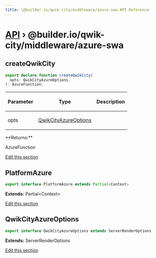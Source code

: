 ```yaml
---
title: \@builder.io/qwik-city/middleware/azure-swa API Reference
---
```


# [API](/api) &rsaquo; @builder.io/qwik-city/middleware/azure-swa

## createQwikCity

```typescript
export declare function createQwikCity(
  opts: QwikCityAzureOptions,
): AzureFunction;
```

<table><thead><tr><th>

Parameter

</th><th>

Type

</th><th>

Description

</th></tr></thead>
<tbody><tr><td>

opts

</td><td>

[QwikCityAzureOptions](#qwikcityazureoptions)

</td><td>

</td></tr>
</tbody></table>
**Returns:**

AzureFunction

[Edit this section](https://github.com/KhulnaSoft/qwik/tree/main/packages/qwik-city/src/middleware/azure-swa/index.ts)

## PlatformAzure

```typescript
export interface PlatformAzure extends Partial<Context>
```

**Extends:** Partial&lt;Context&gt;

[Edit this section](https://github.com/KhulnaSoft/qwik/tree/main/packages/qwik-city/src/middleware/azure-swa/index.ts)

## QwikCityAzureOptions

```typescript
export interface QwikCityAzureOptions extends ServerRenderOptions
```

**Extends:** ServerRenderOptions

[Edit this section](https://github.com/KhulnaSoft/qwik/tree/main/packages/qwik-city/src/middleware/azure-swa/index.ts)
